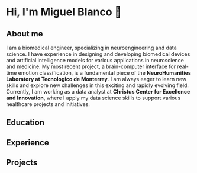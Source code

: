 # Hi, I'm Miguel Blanco 👋

## About me
I am a biomedical engineer, specializing in neuroengineering and data science. I have experience in designing and developing biomedical devices and artificial intelligence models for various applications in neuroscience and medicine. My most recent project, a brain-computer interface for real-time emotion classification, is a fundamental piece of the **NeuroHumanities Laboratory at Tecnologico de Monterrey**. I am always eager to learn new skills and explore new challenges in this exciting and rapidly evolving field. Currently, I am working as a data analyst at **Christus Center for Excellence and Innovation**, where I apply my data science skills to support various healthcare projects and initiatives.

## Education


## Experience


## Projects
